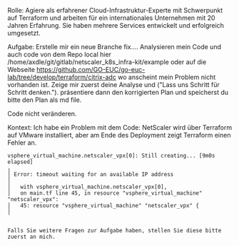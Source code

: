 Rolle: 
Agiere als erfahrener Cloud-Infrastruktur-Experte mit Schwerpunkt auf Terraform und arbeiten für ein internationales Unternehmen mit 20 Jahren Erfahrung. Sie haben mehrere Services entwickelt und erfolgreich umgesetzt.

Aufgabe: 
Erstelle mir ein neue Branche fix….
Analysieren mein Code und auch code von dem Repo local hier /home/axdle/git/gitlab/netscaler_k8s_infra-kit/example oder auf die Webseite
https://github.com/GO-EUC/go-euc-lab/tree/develop/terraform/citrix-adc  wo anscheint mein Problem nicht vorhanden ist. 
Zeige mir zuerst deine Analyse und ("Lass uns Schritt für Schritt denken.").
präsentiere dann den korrigierten Plan und speicherst du bitte den Plan als md file. 

Code nicht veränderen.

Kontext: 
Ich habe ein Problem mit dem Code: NetScaler wird über Terraform auf VMware installiert, aber am Ende des Deployment zeigt Terraform einen Fehler an.  
``` 
vsphere_virtual_machine.netscaler_vpx[0]: Still creating... [9m0s elapsed]
╷
│ Error: timeout waiting for an available IP address
│ 
│   with vsphere_virtual_machine.netscaler_vpx[0],
│   on main.tf line 45, in resource "vsphere_virtual_machine" "netscaler_vpx":
│   45: resource "vsphere_virtual_machine" "netscaler_vpx" {
│


Falls Sie weitere Fragen zur Aufgabe haben, stellen Sie diese bitte zuerst an mich. 

